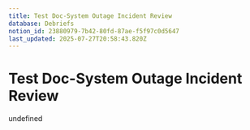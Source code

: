```yaml
---
title: Test Doc-System Outage Incident Review
database: Debriefs
notion_id: 23880979-7b42-80fd-87ae-f5f97c0d5647
last_updated: 2025-07-27T20:58:43.820Z
---
```


# Test Doc-System Outage Incident Review

undefined